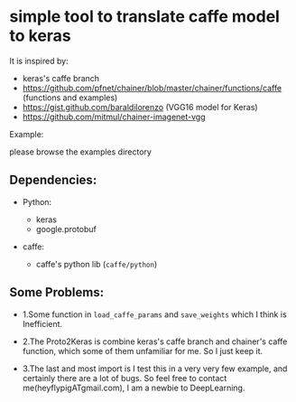 # simple tool to translate caffe model to keras

It is inspired by:

- keras's caffe branch
- https://github.com/pfnet/chainer/blob/master/chainer/functions/caffe (functions and examples)
- https://gist.github.com/baraldilorenzo (VGG16 model for Keras)
- https://github.com/mitmul/chainer-imagenet-vgg

Example:

please browse the examples directory

## Dependencies:

- Python:
    - keras
    - google.protobuf

- caffe:
    - caffe's python lib (`caffe/python`)
     
## Some Problems:
 
- 1.Some function in `load_caffe_params` and `save_weights`  which I think is Inefficient.

- 2.The Proto2Keras is combine keras's caffe branch and chainer's caffe function, which some of them unfamiliar for me.
 So I just keep it.
 
- 3.The last and most import is I test this in a very very few example, and certainly there are a lot of bugs.
 So feel free to contact me(heyflypigATgmail.com), I am a newbie to DeepLearning.
